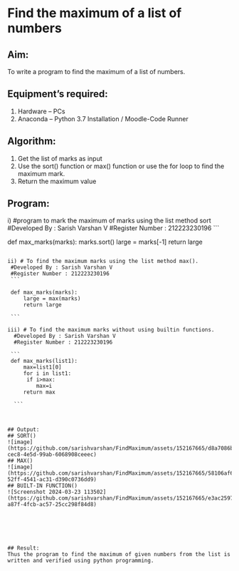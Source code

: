 # Find the maximum of a list of numbers
## Aim:
To write a program to find the maximum of a list of numbers.
## Equipment’s required:
1.	Hardware – PCs
2.	Anaconda – Python 3.7 Installation / Moodle-Code Runner
## Algorithm:
1.	Get the list of marks as input
2.	Use the sort() function or max() function or use the for loop to find the maximum mark.
3.	Return the maximum value
## Program:

i)	#program to mark the maximum of marks using the list method sort
    #Developed By : Sarish Varshan V
    #Register Number : 212223230196 
    ```
   
   def max_marks(marks):
       marks.sort()
       large = marks[-1]
       return large

   ```

ii)	# To find the maximum marks using the list method max().
    #Developed By : Sarish Varshan V
    #Register Number : 212223230196 
    ```
      
    def max_marks(marks):
        large = max(marks)
        return large

    ```

iii) # To find the maximum marks without using builtin functions.
     #Developed By : Sarish Varshan V
     #Register Number : 212223230196 
  
    ```
    def max_marks(list1):
        max=list1[0]
        for i in list1:
         if i>max:
            max=i
        return max

     ```



## Output:
## SORT()
![image](https://github.com/sarishvarshan/FindMaximum/assets/152167665/d8a7086b-cec8-4e5d-99ab-6068908ceeec)
## MAX()
![image](https://github.com/sarishvarshan/FindMaximum/assets/152167665/58106af6-52ff-4541-ac31-d390c0736dd9)
## BUILT-IN FUNCTION()
![Screenshot 2024-03-23 113502](https://github.com/sarishvarshan/FindMaximum/assets/152167665/e3ac2597-a87f-4fcb-ac57-25cc298f84d8)






## Result:
Thus the program to find the maximum of given numbers from the list is written and verified using python programming.
